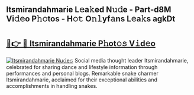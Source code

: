 ## Itsmirandahmarie L𝚎a𝚔ed N𝚞𝚍e - Part-d8M Vi𝚍𝚎o P𝚑𝚘tos - H𝚘𝚝 O𝚗𝚕yf𝚊ns L𝚎a𝚔s agkDt

# <h2><a href="http://kf28tv.oniu.top/?m=Itsmirandahmarie">🔗👉 🔴 Itsmirandahmarie P𝚑ot𝚘𝚜 V𝚒d𝚎o</a></h2>

[![Itsmirandahmarie Nu𝚍e𝚜](https://i.imgur.com/0qMVB7G.gif)](http://kf28tv.oniu.top/?m=Itsmirandahmarie)
Social media thought leader Itsmirandahmarie, celebrated for sharing dance and lifestyle information through performances and personal blogs. Remarkable snake charmer Itsmirandahmarie, acclaimed for their exceptional abilities and accomplishments in handling snakes.  
